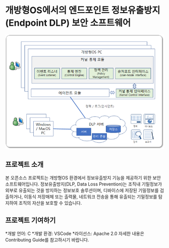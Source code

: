 개방형OS에서의 엔드포인트 정보유출방지(Endpoint DLP) 보안 소프트웨어
===================================
![개발목표](docs/300.png)


프로젝트 소개
-------------------
본 오픈소스 프로젝트는 개방형OS 환경에서 정보유출방지 기능을 제공하기 위한 보안 소프트웨어입니다. 정보유출방지(DLP, Data Loss Prevention)는 조직내 기밀정보가 외부로 유출되는 것을 방지하는 정보보호 솔루션이며, 디바이스에 저장된 기밀정보를 검출하거나, 이동식 저장매체 또는 출력물, 네트워크 전송을 통해 유출되는 기밀정보를 탐지하여 조직의 자산을 보호할 수 있습니다.

프로젝트 기여하기
------------------
*개발 언어: C
*개발 환경: VSCode
*라이선스: Apache 2.0
자세한 내용은 Contributing Guide를 참고하시기 바랍니다.
